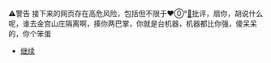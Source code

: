 <style>
 
　　a{text-decoration:none}
 
</style>
⚠️警告
接下来的网页存在高危风险，包括但不限于❤️⓪°<a href="/post/beta/unravel.md">👄</a>批评，扇你，胡说什么呢，谁去金宫山庄隔离啊，揍你两巴掌，你就是台机器，机器都比你强，傻呆呆的，你个笨蛋
* [继续](/呐喊.mp3)
